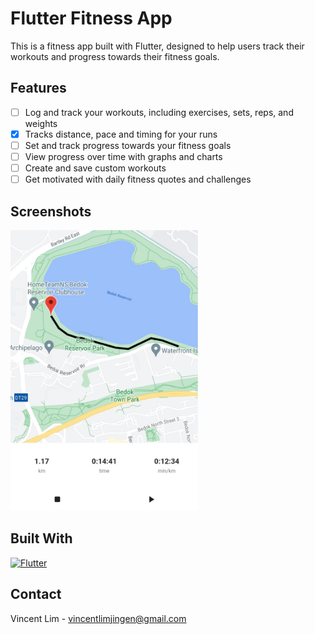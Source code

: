 # Flutter Fitness App

This is a fitness app built with Flutter, designed to help users track their workouts and progress towards their fitness goals.

## Features

* [ ] Log and track your workouts, including exercises, sets, reps, and weights
* [x] Tracks distance, pace and timing for your runs
* [ ] Set and track progress towards your fitness goals
* [ ] View progress over time with graphs and charts
* [ ] Create and save custom workouts
* [ ] Get motivated with daily fitness quotes and challenges

## Screenshots

[//]: # (![Run Tracking Page][Run Tracking Page Image])
<img src="/doc/screenshots/run%20tracking%20page.jpg" alt="Run Tracking Page" width="300"/>

## Built With

[![Flutter][Flutter Image]][Flutter-url]
 

## Contact

Vincent Lim - vincentlimjingen@gmail.com


<!-- MARKDOWN LINKS & IMAGES -->
<!-- https://www.markdownguide.org/basic-syntax/#reference-style-links -->
[Run Tracking Page Image]: /doc/screenshots/run%20tracking%20page.jpg
[Flutter Image]: https://img.shields.io/badge/flutter-000000?style=for-the-badge&logo=flutter&logoColor=89C1FE
[Flutter-url]: https://flutter.dev/
